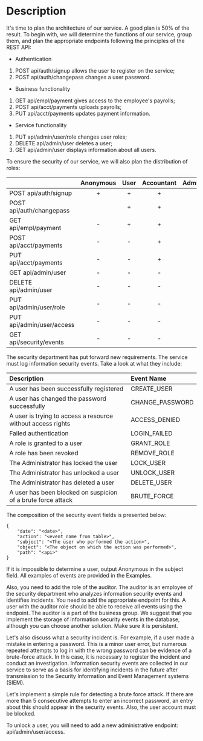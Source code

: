 # Description

It's time to plan the architecture of our service. A good plan is 50% of the result. To begin with, we will determine the functions of our service, group them, and plan the appropriate endpoints following the principles of the REST API:

- Authentication
1. POST api/auth/signup allows the user to register on the service;
2. POST api/auth/changepass changes a user password.

- Business functionality
1. GET api/empl/payment gives access to the employee's payrolls;
2. POST api/acct/payments uploads payrolls;
3. PUT api/acct/payments updates payment information.

- Service functionality
1. PUT api/admin/user/role changes user roles;
2. DELETE api/admin/user deletes a user;
3. GET api/admin/user displays information about all users.


To ensure the security of our service, we will also plan the distribution of roles:

|                          | Anonymous | User | Accountant | Administrator | Auditor |
|:-------------------------|:---------:|:----:|:----------:|:-------------:|:-------:|
| POST api/auth/signup     |     +     |  +   |     +      |       +       |    +    |
| POST api/auth/changepass |           |  +   |     +      |       +       |    -    |
| GET api/empl/payment     |     -     |  +   |     +      |       -       |    -    |
| POST api/acct/payments   |     -     |  -   |     +      |       -       |    -    |
| PUT api/acct/payments    |     -     |  -   |     +      |       -       |    -    |
| GET api/admin/user       |     -     |  -   |     -      |       +       |    -    |
| DELETE api/admin/user    |     -     |  -   |     -      |       +       |    -    |
| PUT api/admin/user/role  |     -     |  -   |     -      |       +       |    -    |
| PUT api/admin/user/access|     -     |  -   |     -      |       +       |    -    |
| GET api/security/events  |     -     |  -   |     -      |       -       |    +    |


The security department has put forward new requirements. The service must log information security events. Take a look at what they include:

| Description   | Event Name  |
|:-------------|:-----------|
|A user has been successfully registered	| CREATE_USER
|A user has changed the password successfully	|CHANGE_PASSWORD
|A user is trying to access a resource without access rights	|ACCESS_DENIED
|Failed authentication	|LOGIN_FAILED
|A role is granted to a user	|GRANT_ROLE
|A role has been revoked	|REMOVE_ROLE
|The Administrator has locked the user	|LOCK_USER
|The Administrator has unlocked a user	|UNLOCK_USER
|The Administrator has deleted a user	|DELETE_USER
|A user has been blocked on suspicion of a brute force attack	|BRUTE_FORCE

The composition of the security event fields is presented below:

```
{
    "date": "<date>",
    "action": "<event_name from table>",
    "subject": "<The user who performed the action>",
    "object": "<The object on which the action was performed>",
    "path": "<api>"
}
```

If it is impossible to determine a user, output Anonymous in the subject field. All examples of events are provided in the Examples.

Also, you need to add the role of the auditor. The auditor is an employee of the security department who analyzes information security events and identifies incidents. You need to add the appropriate endpoint for this. A user with the auditor role should be able to receive all events using the endpoint. The auditor is a part of the business group. We suggest that you implement the storage of information security events in the database, although you can choose another solution. Make sure it is persistent.

Let's also discuss what a security incident is. For example, if a user made a mistake in entering a password. This is a minor user error, but numerous repeated attempts to log in with the wrong password can be evidence of a brute-force attack. In this case, it is necessary to register the incident and conduct an investigation. Information security events are collected in our service to serve as a basis for identifying incidents in the future after transmission to the Security Information and Event Management systems (SIEM).

Let's implement a simple rule for detecting a brute force attack. If there are more than 5 consecutive attempts to enter an incorrect password, an entry about this should appear in the security events. Also, the user account must be blocked.

To unlock a user, you will need to add a new administrative endpoint: api/admin/user/access.
